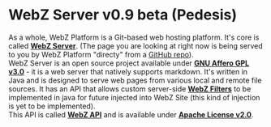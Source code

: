 # WebZ Server v0.9 beta (Pedesis)

As a whole, WebZ Platform is a Git-based web hosting platform. It's core is called
[**WebZ Server**](https://github.com/terems-org/webz-server#webz-server-v09-beta-pedesis).
(The page you are looking at right now is being served to you by WebZ Platform "directy" from a
[GitHub repo](https://github.com/terems-org/www.terems.org#webz-server-v09-beta-pedesis)).  
WebZ Server is an open source project available under
[**GNU Affero GPL v3.0**](http://www.gnu.org/licenses/agpl-3.0.html) - it is a web server that natively supports markdown.
It's written in Java and is designed to serve web pages from various local and remote file sources.
It has an API that allows custom server-side [**WebZ Filters**](https://github.com/terems-org/webz-api/blob/master/src/main/java/org/terems/webz/base/BaseWebzFilter.java) to be implemented in java for future injected into WebZ Site (this kind of injection is yet to be implemented).  
This API is called [**WebZ API**](https://github.com/terems-org/webz-api#webz-api-v09-beta-pedesis) and is available under [**Apache License v2.0**](http://www.apache.org/licenses/LICENSE-2.0.html).  
